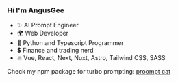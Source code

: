 ### Hi I'm AngusGee

- ✨ AI Prompt Engineer
- 🌍 Web Developer
- 🐍 Python and Typescript Programmer
- 💲  Finance and trading nerd
- 🔥 Vue, React, Next, Nuxt, Astro, Tailwind CSS, SASS

Check my npm package for turbo prompting: [proompt cat](https://github.com/angusgee/proompt-cat)
